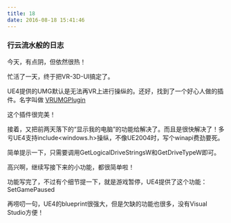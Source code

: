 ```yaml
---
title: 18
date: 2016-08-18 15:41:46
---
```


### 行云流水般的日志

今天，有点阴，但依然很热！

忙活了一天，终于把VR-3D-UI搞定了。

UE4提供的UMG默认是无法再VR上进行操纵的。还好，找到了一个好心人做的插件。名字叫做 [VRUMGPlugin](https://github.com/mitchemmc/VRUMGPlugin)

这个插件很完美！

接着，又把前两天落下的“显示我的电脑”的功能给解决了。而且是很快解决了！多亏UE4支持include<windows.h>操纵，不像UE2004时，写个winapi费劲要死。

简单提示一下，只需要调用GetLogicalDriveStringsW和GetDriveTypeW即可。

高兴啊，继续写接下来的小功能，都很简单啦！

功能写完了，不过有个细节提一下，就是游戏暂停，UE4提供了这个功能：SetGamePaused

再唠叨一句，UE4的blueprint很强大，但是欠缺的功能也很多，没有Visual Studio方便！
